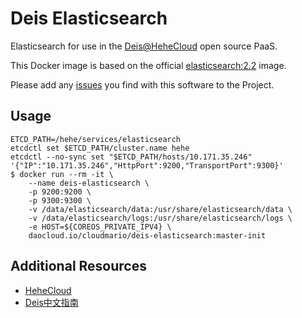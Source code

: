 # Deis Elasticsearch

Elasticsearch for use in the [Deis@HeheCloud](http://hehecloud.com/) open source PaaS.

This Docker image is based on the official
[elasticsearch:2.2](https://hub.docker.com/_/elasticsearch/) image.

Please add any [issues](https://github.com/HeheCloud/deis-elasticsearch/issues) you find with this software to the Project.

## Usage

```
ETCD_PATH=/hehe/services/elasticsearch
etcdctl set $ETCD_PATH/cluster.name hehe
etcdctl --no-sync set "$ETCD_PATH/hosts/10.171.35.246" '{"IP":"10.171.35.246","HttpPort":9200,"TransportPort":9300}'
$ docker run --rm -it \
    --name deis-elasticsearch \
    -p 9200:9200 \
    -p 9300:9300 \
    -v /data/elasticsearch/data:/usr/share/elasticsearch/data \
    -v /data/elasticsearch/logs:/usr/share/elasticsearch/logs \
    -e HOST=${COREOS_PRIVATE_IPV4} \
    daocloud.io/cloudmario/deis-elasticsearch:master-init
```


## Additional Resources

* [HeheCloud](http://hehecloud.com/)
* [Deis中文指南](http://deis.heheapp.com/)
